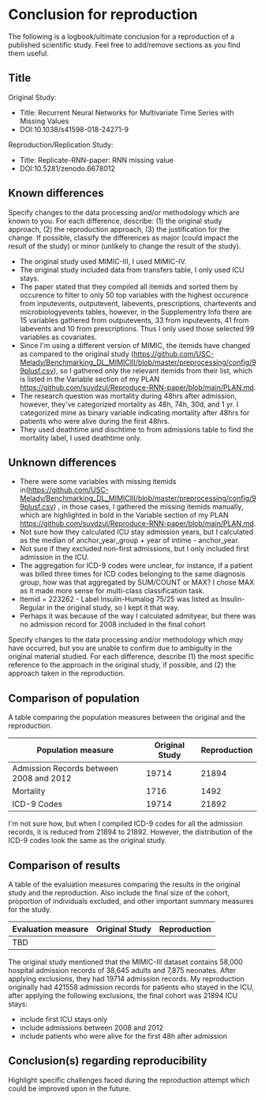 # Conclusion for reproduction

The following is a logbook/ultimate conclusion for a reproduction of a published scientific study. Feel free to add/remove sections as you find them useful.

## Title

Original Study:
* Title: Recurrent Neural Networks for Multivariate Time Series with Missing Values
* DOI:10.1038/s41598-018-24271-9

Reproduction/Replication Study:
* Title: Replicate-RNN-paper: RNN missing value
* DOI:10.5281/zenodo.6678012


## Known differences

Specify changes to the data processing and/or methodology which are known to you. For each difference, describe: (1) the original study approach, (2) the reproduction approach, (3) the justification for the change. If possible, classify the differences as major (could impact the result of the study) or minor (unlikely to change the result of the study).

* The original study used MIMIC-III, I used MIMIC-IV.
* The original study included data from transfers table, I only used ICU stays. 
* The paper stated that they compiled all itemids and sorted them by occurence to filter to only 50 top variables with the highest occurence from inputevents, outputevent, labevents, prescriptions, chartevents and microbiologyevents tables, however, in the Supplementry Info there are 15 variables gathered from outputevents, 33 from inputevents, 41 from labevents and 10 from prescriptions. Thus I only used those selected 99 variables as covariates.
* Since I'm using a different version of MIMIC, the itemids have changed as compared to the original study (https://github.com/USC-Melady/Benchmarking_DL_MIMICIII/blob/master/preprocessing/config/99plusf.csv), so I gathered only the relevant itemids from their list, which is listed in the Variable section of my PLAN https://github.com/suvdzul/Reproduce-RNN-paper/blob/main/PLAN.md. 
* The research question was mortality during 48hrs after admission, however, they've categorized mortality as 48h, 74h, 30d, and 1 yr. I categorized mine as binary variable indicating mortality after 48hrs for patients who were alive during the first 48hrs.
* They used deathtime and dischtime to from admissions table to find the mortality label, I used deathtime only.


## Unknown differences

* There were some variables with missing itemids in(https://github.com/USC-Melady/Benchmarking_DL_MIMICIII/blob/master/preprocessing/config/99plusf.csv) , in those cases, I gathered the missing itemids manually, which are highlighted in bold in the Variable section of my PLAN https://github.com/suvdzul/Reproduce-RNN-paper/blob/main/PLAN.md. 
* Not sure how they calculated ICU stay admission years, but I calculated as the median of anchor_year_group + year of intime - anchor_year. 
* Not sure if they excluded non-first admissions, but I only included first admission in the ICU. 
* The aggregation for ICD-9 codes were unclear, for instance, if a patient was billed three times for ICD codes belonging to the same diagnosis group, how was that aggregated by SUM/COUNT or MAX? I chose MAX as it made more sense for multi-class classification task.
* Itemid = 223262 - Label Insulin-Humalog 75/25 was listed as Insulin-Regular in the original study, so I kept it that way.
* Perhaps it was because of the way I calculated admityear, but there was no admission record for 2008 included in the final cohort


Specify changes to the data processing and/or methodology which *may* have occurred, but you are unable to confirm due to ambiguity in the original material studied. For each difference, describe (1) the most specific reference to the approach in the original study, if possible, and (2) the approach taken in the reproduction.

## Comparison of population

A table comparing the population measures between the original and the reproduction.

Population measure | Original Study | Reproduction
--- | --- | ---
Admission Records between 2008 and 2012 | 19714 | 21894
Mortality |1716 | 1492
ICD-9 Codes| 19714 | 21892

I'm not sure how, but when I compiled ICD-9 codes for all the admission records, it is reduced from 21894 to 21892. However, the distribution of the ICD-9 codes look the same as the original study.

## Comparison of results

A table of the evaluation measures comparing the results in the original study and the reproduction. Also include the final size of the cohort, proportion of individuals excluded, and other important summary measures for the study.

Evaluation measure | Original Study | Reproduction
--- | --- | ---
TBD | | 

The original study mentioned that the MIMIC-III dataset contains 58,000 hospital admission records of 38,645 adults and 7,875 neonates. After applying exclusions, they had 19714 admission records. My reproduction originally had 421558 admission records for patients who stayed in the ICU, after applying the following exclusions, the final cohort was 21894 ICU stays:
- include first ICU stays only
- include admissions between 2008 and 2012
- include patients who were alive for the first 48h after admission

## Conclusion(s) regarding reproducibility

Highlight specific challenges faced during the reproduction attempt which could be improved upon in the future.
